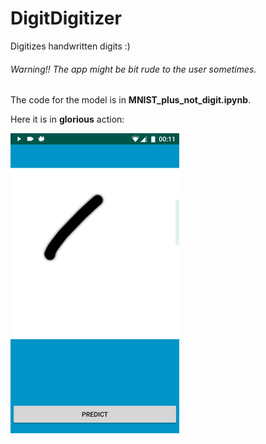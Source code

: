 # DigitDigitizer
Digitizes handwritten digits :)

###### Warning!! The app might be bit rude to the user sometimes.

The code for the model is in <b>MNIST_plus_not_digit.ipynb</b>.

Here it is in <b>glorious</b> action:

![](DigitDigitizing.gif)
